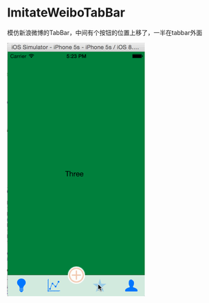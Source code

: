 # ImitateWeiboTabBar
模仿新浪微博的TabBar，中间有个按钮的位置上移了，一半在tabbar外面

![](https://github.com/linyc/ImitateWeiboTabBar/raw/master/show.gif)
